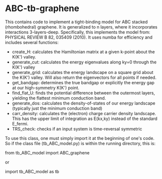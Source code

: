 # ABC-tb-graphene
This contains code to implement a tight-binding model for ABC stacked (rhombohedral) graphene.  It is generalized to n layers, where it incorporates interactions 3-layers-deep.  Specifically, this implements the model from: PHYSICAL REVIEW B 82, 035409 (2010).  It uses numba for efficiency and includes several functions:
+ create_H: calculates the Hamiltonian matrix at a given k-point about the K(K') valley.
+ generate_cut: calculates the energy eigenvalues along ky=0 through the K(K') valley
+ generate_grid: calculates the energy landscape on a square grid about the K(K') valley.  Will also return the eigenvectors for all points if needed.
+ get_bandgap: determines the true bandgap or explicitly the energy gap at our high-symmetry K(K') point.
+ find_flat_U: finds the potential difference between the outermost layers, yielding the flattest minimum conduction band.
+ generate_dos: calculates the density-of-states of our energy landscape (typically just the minimum conduction band)
+ carr_density: calculates the (electron) charge carrier density landscape.  This has the upper limit of integration as E(kx,ky) instead of the standard E_fermi.
+ TRS_check: checks if an input system is time-reversal symmetric

To use this class, one must simply import it at the beginning of one's code.  So if the class file (tb_ABC_model.py) is within the running directory, this is:

from tb_ABC_model import ABC_graphene

or

import tb_ABC_model as tb
